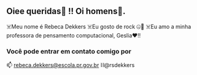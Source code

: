 ## Oiee queridas💟 !! Oi homens🤝.

☠️Meu nome é Rebeca Dekkers
☠️Eu gosto de rock 🤐🙌
☠️Eu amo a minha professora de pensamento computacional, Geslia❤️!!

### Você pode entrar em contato comigo por
📫 rebeca.dekkers@escola.pr.gov.br
⛓️@rsdekkers
